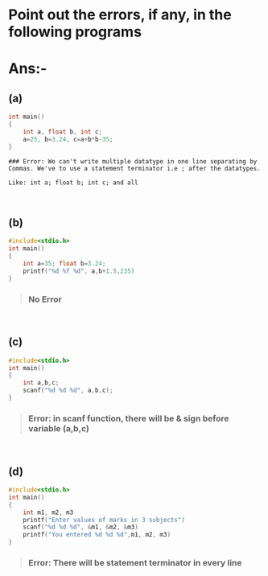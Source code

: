 
# Point out the errors, if any, in the following programs

# **Ans:-**

## (a)

``` C
int main()
{
    int a, float b, int c;
    a=25, b=3.24, c=a+b*b-35;
}
```

>>>
    ### Error: We can't write multiple datatype in one line separating by Commas. We've to use a statement terminator i.e ; after the datatypes. 
 
    Like: int a; float b; int c; and all
>>>

&nbsp;

## (b)

``` C
#include<stdio.h>
int main()
{
    int a=35; float b=3.24;
    printf("%d %f %d", a,b+1.5,235)
}
```

> ### No Error

&nbsp;

## (c)

``` C
#include<stdio.h>
int main()
{
    int a,b,c;
    scanf("%d %d %d", a,b,c);
}
```

> ### Error: in scanf  function, there will be & sign before variable (a,b,c)

&nbsp;

## (d)

``` C
#include<stdio.h>
int main()
{
    int m1, m2, m3
    printf("Enter values of marks in 3 subjects")
    scanf("%d %d %d", &m1, &m2, &m3)
    printf("You entered %d %d %d",m1, m2, m3)
}
```

> ### Error: There will be statement terminator in every line
